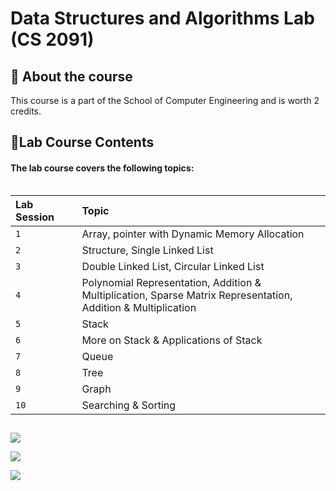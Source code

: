 
# Data Structures and Algorithms Lab (CS 2091)


## 🚀 About the course
This course is a part of the School of Computer Engineering and is worth 2 credits.



## 🎀Lab Course Contents
#### The lab course covers the following topics:
```http 
```
|Lab Session |     | Topic              |
| :-------- | :------- | :------------------------- |
| `1` | | Array, pointer with Dynamic Memory Allocation |
| `2` | |  Structure, Single Linked List
| `3`    | |Double Linked List, Circular Linked List|
|`4`    | | Polynomial Representation, Addition & Multiplication, Sparse Matrix Representation, Addition & Multiplication|
|`5`  | |Stack|
|`6`	  | |More on Stack & Applications of Stack|
|`7`	  | |Queue|
|`8`	  | |Tree|
|`9`	  | |Graph|
|`10`	  | |Searching & Sorting|





## 

![](https://simg-memechat.s3.ap-south-1.amazonaws.com/je5k31zMW2XjKxBNRSVF7YhtvTZrSd5343195.jpg)

![](https://preview.redd.it/qxgj6hbb4r461.png?width=640&crop=smart&auto=webp&s=2fb219bf6311ecc93704d43c637b5ffa464ce144)
 
![](https://user-images.githubusercontent.com/98892759/209836715-a41ded76-0e0b-49be-804c-0dc933dfaab2.png)

